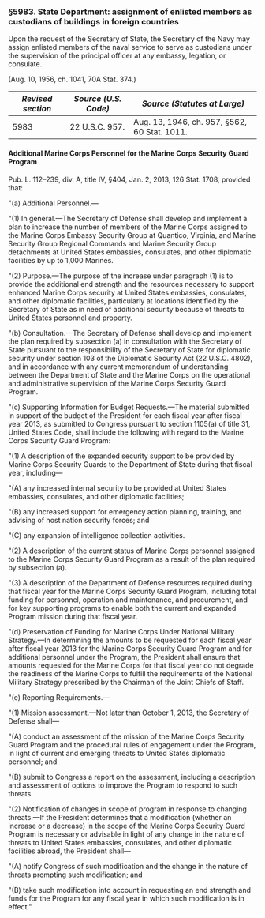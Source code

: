 ### §5983. State Department: assignment of enlisted members as custodians of buildings in foreign countries ###

Upon the request of the Secretary of State, the Secretary of the Navy may assign enlisted members of the naval service to serve as custodians under the supervision of the principal officer at any embassy, legation, or consulate.

(Aug. 10, 1956, ch. 1041, 70A Stat. 374.)

|*Revised section*|*Source (U.S. Code)*|        *Source (Statutes at Large)*        |
|-----------------|--------------------|--------------------------------------------|
|      5983       |   22 U.S.C. 957.   |Aug. 13, 1946, ch. 957, §562, 60 Stat. 1011.|

#### Additional Marine Corps Personnel for the Marine Corps Security Guard Program ####

Pub. L. 112–239, div. A, title IV, §404, Jan. 2, 2013, 126 Stat. 1708, provided that:

"(a) Additional Personnel.—

"(1) In general.—The Secretary of Defense shall develop and implement a plan to increase the number of members of the Marine Corps assigned to the Marine Corps Embassy Security Group at Quantico, Virginia, and Marine Security Group Regional Commands and Marine Security Group detachments at United States embassies, consulates, and other diplomatic facilities by up to 1,000 Marines.

"(2) Purpose.—The purpose of the increase under paragraph (1) is to provide the additional end strength and the resources necessary to support enhanced Marine Corps security at United States embassies, consulates, and other diplomatic facilities, particularly at locations identified by the Secretary of State as in need of additional security because of threats to United States personnel and property.

"(b) Consultation.—The Secretary of Defense shall develop and implement the plan required by subsection (a) in consultation with the Secretary of State pursuant to the responsibility of the Secretary of State for diplomatic security under section 103 of the Diplomatic Security Act (22 U.S.C. 4802), and in accordance with any current memorandum of understanding between the Department of State and the Marine Corps on the operational and administrative supervision of the Marine Corps Security Guard Program.

"(c) Supporting Information for Budget Requests.—The material submitted in support of the budget of the President for each fiscal year after fiscal year 2013, as submitted to Congress pursuant to section 1105(a) of title 31, United States Code, shall include the following with regard to the Marine Corps Security Guard Program:

"(1) A description of the expanded security support to be provided by Marine Corps Security Guards to the Department of State during that fiscal year, including—

"(A) any increased internal security to be provided at United States embassies, consulates, and other diplomatic facilities;

"(B) any increased support for emergency action planning, training, and advising of host nation security forces; and

"(C) any expansion of intelligence collection activities.

"(2) A description of the current status of Marine Corps personnel assigned to the Marine Corps Security Guard Program as a result of the plan required by subsection (a).

"(3) A description of the Department of Defense resources required during that fiscal year for the Marine Corps Security Guard Program, including total funding for personnel, operation and maintenance, and procurement, and for key supporting programs to enable both the current and expanded Program mission during that fiscal year.

"(d) Preservation of Funding for Marine Corps Under National Military Strategy.—In determining the amounts to be requested for each fiscal year after fiscal year 2013 for the Marine Corps Security Guard Program and for additional personnel under the Program, the President shall ensure that amounts requested for the Marine Corps for that fiscal year do not degrade the readiness of the Marine Corps to fulfill the requirements of the National Military Strategy prescribed by the Chairman of the Joint Chiefs of Staff.

"(e) Reporting Requirements.—

"(1) Mission assessment.—Not later than October 1, 2013, the Secretary of Defense shall—

"(A) conduct an assessment of the mission of the Marine Corps Security Guard Program and the procedural rules of engagement under the Program, in light of current and emerging threats to United States diplomatic personnel; and

"(B) submit to Congress a report on the assessment, including a description and assessment of options to improve the Program to respond to such threats.

"(2) Notification of changes in scope of program in response to changing threats.—If the President determines that a modification (whether an increase or a decrease) in the scope of the Marine Corps Security Guard Program is necessary or advisable in light of any change in the nature of threats to United States embassies, consulates, and other diplomatic facilities abroad, the President shall—

"(A) notify Congress of such modification and the change in the nature of threats prompting such modification; and

"(B) take such modification into account in requesting an end strength and funds for the Program for any fiscal year in which such modification is in effect."